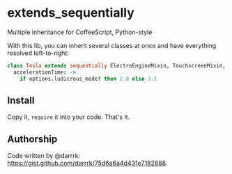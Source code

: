 # extends_sequentially
Multiple inheritance for CoffeeScript, Python-style

With this lib, you can inherit several classes at once and have everything resolved left-to-right:

```coffeescript
class Tesla extends sequentially ElectroEngineMixin, TouchscreenMixin, Car
  accelerationTime: ->
    if options.ludicrous_mode? then 2.8 else 3.1
```

## Install

Copy it, `require` it into your code. That's it.

## Authorship

Code written by @darrrk: https://gist.github.com/darrrk/75d6a6a4d431e7182888.
